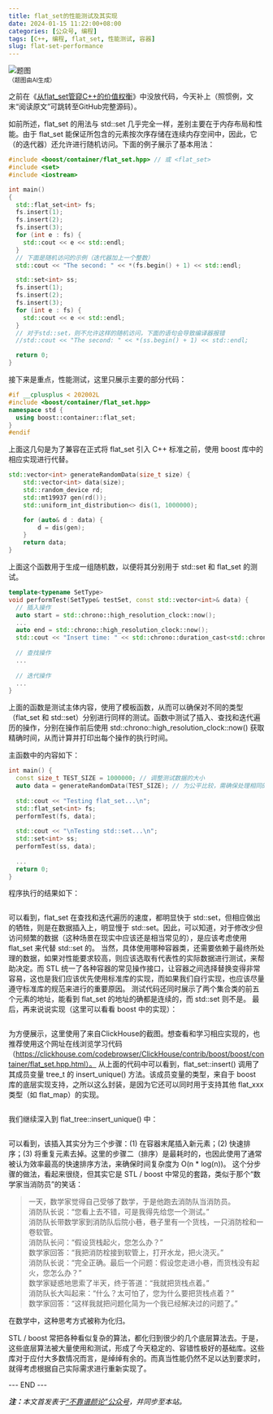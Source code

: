 ```yaml
---
title: flat_set的性能测试及其实现
date: 2024-01-15 11:22:00+08:00
categories: [公众号, 编程]
tags: [C++, 编程, flat_set, 性能测试, 容器]
slug: flat-set-performance
---
```


<div class="p-3 text-center">
  <img class="img-fluid" src="/uploads/2024/0115/01.png" alt="题图" style="max-width:640px">
  <div><small>（题图由AI生成）</small></div>
</div>

之前在《[从flat_set管窥C++的价值权衡](/2024/01/07/从flat_set管窥c-的价值权衡/)》中没放代码，今天补上（照惯例，文末“阅读原文”可跳转至GitHub完整源码）。

如前所述，flat_set 的用法与 std::set 几乎完全一样，差别主要在于内存布局和性能。由于 flat_set 能保证所包含的元素按次序存储在连续内存空间中，因此，它（的迭代器）还允许进行随机访问。下面的例子展示了基本用法：

```cpp
#include <boost/container/flat_set.hpp> // 或 <flat_set>
#include <set>
#include <iostream>

int main()
{
  std::flat_set<int> fs;
  fs.insert(1);
  fs.insert(2);
  fs.insert(3);
  for (int e : fs) {
    std::cout << e << std::endl;
  }
  // 下面是随机访问的示例（迭代器加上一个整数）
  std::cout << "The second: " << *(fs.begin() + 1) << std::endl;

  std::set<int> ss;
  fs.insert(1);
  fs.insert(2);
  fs.insert(3);
  for (int e : fs) {
    std::cout << e << std::endl;
  }
  // 对于std::set，则不允许这样的随机访问，下面的语句会导致编译器报错
  //std::cout << "The second: " << *(ss.begin() + 1) << std::endl;

  return 0;
}
```

接下来是重点，性能测试，这里只展示主要的部分代码：

```cpp
#if __cplusplus < 202002L
#include <boost/container/flat_set.hpp>
namespace std {
  using boost::container::flat_set;
}
#endif
```

上面这几句是为了兼容在正式将 flat_set 引入 C++ 标准之前，使用 boost 库中的相应实现进行代替。

```cpp
std::vector<int> generateRandomData(size_t size) {
    std::vector<int> data(size);
    std::random_device rd;
    std::mt19937 gen(rd());
    std::uniform_int_distribution<> dis(1, 1000000);

    for (auto& d : data) {
        d = dis(gen);
    }
    return data;
}
```

上面这个函数用于生成一组随机数，以便将其分别用于 std::set 和 flat_set 的测试。

```cpp
template<typename SetType>
void performTest(SetType& testSet, const std::vector<int>& data) {
  // 插入操作
  auto start = std::chrono::high_resolution_clock::now();
  ...
  auto end = std::chrono::high_resolution_clock::now();
  std::cout << "Insert time: " << std::chrono::duration_cast<std::chrono::microseconds>(end - start).count() << " microseconds\n";
 
  // 查找操作
  ...
 
  // 迭代操作
  ...
}
```

上面的函数是测试主体内容，使用了模板函数，从而可以确保对不同的类型（flat_set 和 std::set）分别进行同样的测试。函数中测试了插入、查找和迭代遍历的操作，分别在操作前后使用 std::chrono::high_resolution_clock::now() 获取精确时间，从而计算并打印出每个操作的执行时间。

主函数中的内容如下：

```cpp
int main() {
  const size_t TEST_SIZE = 1000000; // 调整测试数据的大小
  auto data = generateRandomData(TEST_SIZE); // 为公平比较，需确保处理相同的随机数据
 
  std::cout << "Testing flat_set...\n";
  std::flat_set<int> fs;
  performTest(fs, data);
 
  std::cout << "\nTesting std::set...\n";
  std::set<int> ss;
  performTest(ss, data);
 
  ...
  return 0;
}
```

程序执行的结果如下：

<div class="p-3 text-center">
  <img class="img-fluid" src="/uploads/2024/0115/02.png" alt="" style="max-width:350px">
</div>

可以看到，flat_set 在查找和迭代遍历的速度，都明显快于 std::set，但相应做出的牺牲，则是在数据插入上，明显慢于 std::set。因此，可以知道，对于修改少但访问频繁的数据（这种场景在现实中应该还是相当常见的），是应该考虑使用 flat_set 来代替 std::set 的。
当然，具体使用哪种容器类，还需要依赖于最终所处理的数据，如果对性能要求较高，则应该选取有代表性的实际数据进行测试，来帮助决定。而 STL 统一了各种容器的常见操作接口，让容器之间选择替换变得非常容易，这也是我们应该优先使用标准库的实现，而如果我们自行实现，也应该尽量遵守标准库的规范来进行的重要原因。
测试代码还同时展示了两个集合类的前五个元素的地址，能看到 flat_set 的地址的确都是连续的，而 std::set 则不是。
最后，再来说说实现（这里可以看看 boost 中的实现）：

<div class="p-3 text-center">
  <img class="img-fluid" src="/uploads/2024/0115/03.png" alt="" style="max-width:640px">
</div>

为方便展示，这里使用了来自ClickHouse的截图。想查看和学习相应实现的，也推荐使用这个网址在线浏览学习代码（https://clickhouse.com/codebrowser/ClickHouse/contrib/boost/boost/container/flat_set.hpp.html）。
从上面的代码中可以看到，flat_set::insert() 调用了其成员变量 tree_t 的 insert_unique() 方法。该成员变量的类型，来自于 boost 库的底层实现支持，之所以这么封装，是因为它还可以同时用于支持其他 flat_xxx 类型（如 flat_map）的实现。

<div class="p-3 text-center">
  <img class="img-fluid" src="/uploads/2024/0115/04.png" alt="" style="max-width:640px">
</div>

我们继续深入到 flat_tree::insert_unique() 中：

<div class="p-3 text-center">
  <img class="img-fluid" src="/uploads/2024/0115/05.png" alt="" style="max-width:640px">
</div>

可以看到，该插入其实分为三个步骤：(1) 在容器末尾插入新元素；(2) 快速排序；(3) 将重复元素去掉。这里的步骤二（排序）是最耗时的，也因此使用了通常被认为效率最高的快速排序方法，来确保时间复杂度为 O(n * log(n))。
这个分步骤的做法，看起来很绕，但其实它是 STL / boost 中常见的套路，类似于那个“数学家当消防员”的笑话：

> 一天，数学家觉得自己受够了数学，于是他跑去消防队当消防员。  
> 消防队长说：“您看上去不错，可是我得先给您一个测试。”  
> 消防队长带数学家到消防队后院小巷，巷子里有一个货栈，一只消防栓和一卷软管。  
> 消防队长问：“假设货栈起火，您怎么办？”  
> 数学家回答：“我把消防栓接到软管上，打开水龙，把火浇灭。”  
> 消防队长说：“完全正确。最后一个问题：假设您走进小巷，而货栈没有起火，您怎么办？”  
> 数学家疑惑地思索了半天，终于答道：“我就把货栈点着。”  
> 消防队长大叫起来：“什么？太可怕了，您为什么要把货栈点着？”  
> 数学家回答：“这样我就把问题化简为一个我已经解决过的问题了。”

在数学中，这种思考方式被称为化归。

STL / boost 常把各种看似复杂的算法，都化归到很少的几个底层算法去。于是，这些底层算法被大量使用和测试，形成了今天稳定的、容错性极好的基础库。这些库对于应付大多数情况而言，是绰绰有余的。而真当性能仍然不足以达到要求时，就得考虑根据自己实际需求进行重新实现了。

<div class="p-5 text-center">--- END ---</div>

<i><b>注：</b>本文首发表于[“不靠谱颜论”公众号](https://mp.weixin.qq.com/s/wJLsQVTZnqB2gWGYsZaMPg)，并同步至本站。</i>
